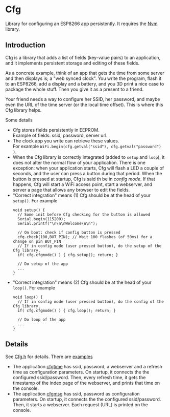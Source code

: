 # Cfg
Library for configuring an ESP8266 app persistently.
It requires the [Nvm](https://github.com/maarten-pennings/Nvm) library.

## Introduction
Cfg is a library that adds a list of fields (key-value pairs) to an 
application, and it implements persistent storage and editing of 
these fields.

As a concrete example, think of an app that gets the time from some server and then displays is; a "web synced clock".
You write the program, flash it to an ESP8266, add a display and a battery, and you 3D print a nice case to package the whole stuff.
Then you give it as a present to a friend.

Your friend needs a way to configure her SSID, her password, and maybe even the URL of the time server (or the local time offset).
This is where this Cfg library helps.

Some details 
- Cfg stores fields persistently in EEPROM.  
  Example of fields: ssid, password, server url.
- The clock app you write can retrieve these values.  
  For example `WiFi.begin(cfg.getval("ssid"), cfg.getval("password") )`.
- When the Cfg library is correctly integrated (added to `setup` and `loop`), 
  it does not alter the normal flow of your application. 
  There is one exception: when your application starts, 
  Cfg will flash a LED a couple of seconds, and the user can press a button during that period.
  When the button is pressed at startup, Cfg is said th be in _config mode_.
  If that happens, Cfg will start a WiFi access point, start a webserver, and server a page that allows any browser to edit the fields.
- "Correct integration" means (1) Cfg should be at the head of your `setup()`. For example
  ```
  void setup() {
    // Some init before Cfg checking for the button is allowed
    Serial.begin(115200);
    Serial.printf("\n\n\nWelcome\n\n");

    // On boot: check if config button is pressed
    cfg.check(100,BUT_PIN); // Wait 100 flashes (of 50ms) for a change on pin BUT_PIN
    // If in config mode (user pressed button), do the setup of the Cfg library.
    if( cfg.cfgmode() ) { cfg.setup(); return; }
    
    // Do setup of the app
    ...
  }
  ```
- "Correct integration" means (2) Cfg should be at the head of your `loop()`. For example
  ```
  void loop() {
    // If in config mode (user pressed button), do the config of the Cfg library.
    if( cfg.cfgmode() ) { cfg.loop(); return; }

    // Do loop of the app
    ...
  }
  ```


## Details
See [Cfg.h](src/Cfg.h) for details.
There are [examples](examples)
- The application [cfgtime](examples/cfgtime) has ssid, password, a webserver and a refresh time as configuration parameters.
  On startup, it connects the the configured ssid/password.
  Then, every refresh time, it gets the timestamp of the index page of the webserver, and prints that time on the console.
- The application [cfgmsg](examples/cfgtime) has ssid, password as configuration parameters.
  On startup, it connects the the configured ssid/password.
  Then, it starts a webserver. Each request (URL) is printed on the console.
  

